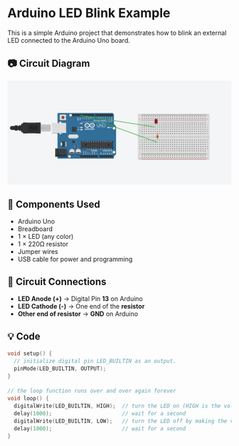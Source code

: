 # Arduino LED Blink Example

This is a simple Arduino project that demonstrates how to blink an external LED connected to the Arduino Uno board.

## 📷 Circuit Diagram

![LED Blink Circuit](Screenshot%202025-07-10%20183651.png)

## 🔧 Components Used

- Arduino Uno
- Breadboard
- 1 × LED (any color)
- 1 × 220Ω resistor
- Jumper wires
- USB cable for power and programming

## 🔌 Circuit Connections

- **LED Anode (+)** → Digital Pin **13** on Arduino  
- **LED Cathode (-)** → One end of the **resistor**  
- **Other end of resistor** → **GND** on Arduino  

## 💡 Code

```cpp
void setup() {
  // initialize digital pin LED_BUILTIN as an output.
  pinMode(LED_BUILTIN, OUTPUT);
}

// the loop function runs over and over again forever
void loop() {
  digitalWrite(LED_BUILTIN, HIGH);  // turn the LED on (HIGH is the voltage level)
  delay(1000);                      // wait for a second
  digitalWrite(LED_BUILTIN, LOW);   // turn the LED off by making the voltage LOW
  delay(1000);                      // wait for a second
}
